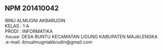 <h2>NPM 201410042</h2>
IBNU ALMUGNI AKBARUDIN</br>
KELAS  : 1 A </br> 
PRODI  : INFORMATIKA </br> 
:house:  DESA BUNTU KECAMATAN LIGUNG KABUPATEN MAJALENGKA </br> 
:e-mail: ibnualmugniakbrudin@gmail.com </br> 
